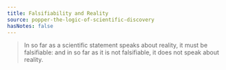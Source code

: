 ```yaml
---
title: Falsifiability and Reality
source: popper-the-logic-of-scientific-discovery
hasNotes: false
---
```


> In so far as a scientific statement speaks about reality, it must be falsifiable:
>   and in so far as it is not falsifiable, it does not speak about reality.
